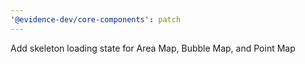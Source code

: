 ```yaml
---
'@evidence-dev/core-components': patch
---
```


Add skeleton loading state for Area Map, Bubble Map, and Point Map
